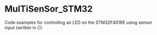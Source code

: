 # MulTiSenSor_STM32
Code examples for controlling an LED on the STM32F401RE using sensor input (written in C). 
